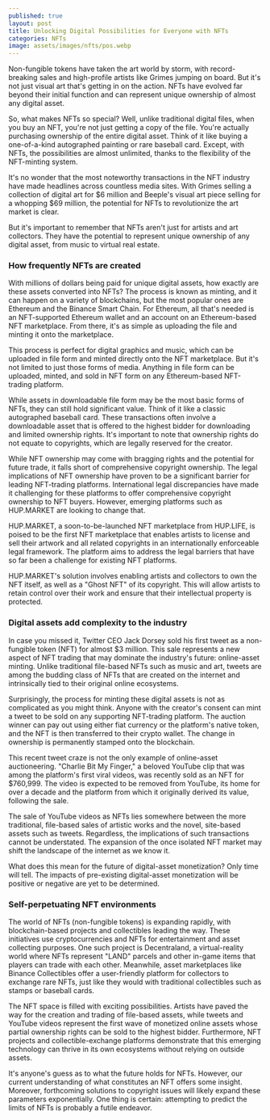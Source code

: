 ```yaml
---
published: true
layout: post
title: Unlocking Digital Possibilities for Everyone with NFTs
categories: NFTs
image: assets/images/nfts/pos.webp
---
```


Non-fungible tokens have taken the art world by storm, with record-breaking sales and high-profile artists like Grimes jumping on board. But it's not just visual art that's getting in on the action. NFTs have evolved far beyond their initial function and can represent unique ownership of almost any digital asset.

So, what makes NFTs so special? Well, unlike traditional digital files, when you buy an NFT, you're not just getting a copy of the file. You're actually purchasing ownership of the entire digital asset. Think of it like buying a one-of-a-kind autographed painting or rare baseball card. Except, with NFTs, the possibilities are almost unlimited, thanks to the flexibility of the NFT-minting system.

It's no wonder that the most noteworthy transactions in the NFT industry have made headlines across countless media sites. With Grimes selling a collection of digital art for $6 million and Beeple's visual art piece selling for a whopping $69 million, the potential for NFTs to revolutionize the art market is clear.

But it's important to remember that NFTs aren't just for artists and art collectors. They have the potential to represent unique ownership of any digital asset, from music to virtual real estate.

### How frequently NFTs are created
With millions of dollars being paid for unique digital assets, how exactly are these assets converted into NFTs? The process is known as minting, and it can happen on a variety of blockchains, but the most popular ones are Ethereum and the Binance Smart Chain. For Ethereum, all that's needed is an NFT-supported Ethereum wallet and an account on an Ethereum-based NFT marketplace. From there, it's as simple as uploading the file and minting it onto the marketplace.

This process is perfect for digital graphics and music, which can be uploaded in file form and minted directly onto the NFT marketplace. But it's not limited to just those forms of media. Anything in file form can be uploaded, minted, and sold in NFT form on any Ethereum-based NFT-trading platform.

While assets in downloadable file form may be the most basic forms of NFTs, they can still hold significant value. Think of it like a classic autographed baseball card. These transactions often involve a downloadable asset that is offered to the highest bidder for downloading and limited ownership rights. It's important to note that ownership rights do not equate to copyrights, which are legally reserved for the creator.

While NFT ownership may come with bragging rights and the potential for future trade, it falls short of comprehensive copyright ownership. The legal implications of NFT ownership have proven to be a significant barrier for leading NFT-trading platforms. International legal discrepancies have made it challenging for these platforms to offer comprehensive copyright ownership to NFT buyers. However, emerging platforms such as HUP.MARKET are looking to change that.

HUP.MARKET, a soon-to-be-launched NFT marketplace from HUP.LIFE, is poised to be the first NFT marketplace that enables artists to license and sell their artwork and all related copyrights in an internationally enforceable legal framework. The platform aims to address the legal barriers that have so far been a challenge for existing NFT platforms.

HUP.MARKET's solution involves enabling artists and collectors to own the NFT itself, as well as a "Ghost NFT" of its copyright. This will allow artists to retain control over their work and ensure that their intellectual property is protected.

### Digital assets add complexity to the industry
In case you missed it, Twitter CEO Jack Dorsey sold his first tweet as a non-fungible token (NFT) for almost $3 million. This sale represents a new aspect of NFT trading that may dominate the industry's future: online-asset minting. Unlike traditional file-based NFTs such as music and art, tweets are among the budding class of NFTs that are created on the internet and intrinsically tied to their original online ecosystems.

Surprisingly, the process for minting these digital assets is not as complicated as you might think. Anyone with the creator's consent can mint a tweet to be sold on any supporting NFT-trading platform. The auction winner can pay out using either fiat currency or the platform's native token, and the NFT is then transferred to their crypto wallet. The change in ownership is permanently stamped onto the blockchain.

This recent tweet craze is not the only example of online-asset auctioneering. "Charlie Bit My Finger," a beloved YouTube clip that was among the platform's first viral videos, was recently sold as an NFT for $760,999. The video is expected to be removed from YouTube, its home for over a decade and the platform from which it originally derived its value, following the sale.

The sale of YouTube videos as NFTs lies somewhere between the more traditional, file-based sales of artistic works and the novel, site-based assets such as tweets. Regardless, the implications of such transactions cannot be understated. The expansion of the once isolated NFT market may shift the landscape of the internet as we know it.

What does this mean for the future of digital-asset monetization? Only time will tell. The impacts of pre-existing digital-asset monetization will be positive or negative are yet to be determined.

### Self-perpetuating NFT environments
The world of NFTs (non-fungible tokens) is expanding rapidly, with blockchain-based projects and collectibles leading the way. These initiatives use cryptocurrencies and NFTs for entertainment and asset collecting purposes. One such project is Decentraland, a virtual-reality world where NFTs represent "LAND" parcels and other in-game items that players can trade with each other. Meanwhile, asset marketplaces like Binance Collectibles offer a user-friendly platform for collectors to exchange rare NFTs, just like they would with traditional collectibles such as stamps or baseball cards.

The NFT space is filled with exciting possibilities. Artists have paved the way for the creation and trading of file-based assets, while tweets and YouTube videos represent the first wave of monetized online assets whose partial ownership rights can be sold to the highest bidder. Furthermore, NFT projects and collectible-exchange platforms demonstrate that this emerging technology can thrive in its own ecosystems without relying on outside assets.

It's anyone's guess as to what the future holds for NFTs. However, our current understanding of what constitutes an NFT offers some insight. Moreover, forthcoming solutions to copyright issues will likely expand these parameters exponentially. One thing is certain: attempting to predict the limits of NFTs is probably a futile endeavor.


